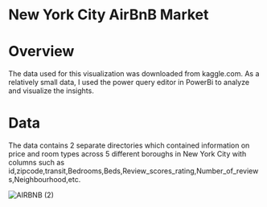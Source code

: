 # New York City AirBnB Market
# Overview
The data used for this visualization was downloaded from kaggle.com. 
As a relatively small data, I used the power query editor in PowerBi to analyze and visualize the insights. 


# Data
The data contains 2 separate directories which contained information on price and room types across 5 different boroughs in New York City with columns such as id,zipcode,transit,Bedrooms,Beds,Review_scores_rating,Number_of_reviews,Neighbourhood,etc.

![AIRBNB (2)](https://user-images.githubusercontent.com/116006674/226627705-d9caaee9-8a56-4e83-aae0-74c800ced4a6.png)
